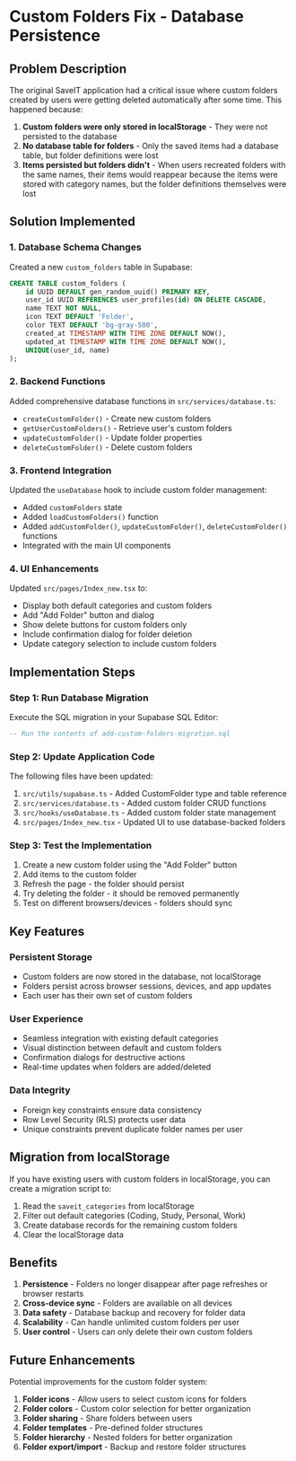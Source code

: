 # Custom Folders Fix - Database Persistence

## Problem Description

The original SaveIT application had a critical issue where custom folders created by users were getting deleted automatically after some time. This happened because:

1. **Custom folders were only stored in localStorage** - They were not persisted to the database
2. **No database table for folders** - Only the saved items had a database table, but folder definitions were lost
3. **Items persisted but folders didn't** - When users recreated folders with the same names, their items would reappear because the items were stored with category names, but the folder definitions themselves were lost

## Solution Implemented

### 1. Database Schema Changes

Created a new `custom_folders` table in Supabase:

```sql
CREATE TABLE custom_folders (
    id UUID DEFAULT gen_random_uuid() PRIMARY KEY,
    user_id UUID REFERENCES user_profiles(id) ON DELETE CASCADE,
    name TEXT NOT NULL,
    icon TEXT DEFAULT 'Folder',
    color TEXT DEFAULT 'bg-gray-500',
    created_at TIMESTAMP WITH TIME ZONE DEFAULT NOW(),
    updated_at TIMESTAMP WITH TIME ZONE DEFAULT NOW(),
    UNIQUE(user_id, name)
);
```

### 2. Backend Functions

Added comprehensive database functions in `src/services/database.ts`:

- `createCustomFolder()` - Create new custom folders
- `getUserCustomFolders()` - Retrieve user's custom folders
- `updateCustomFolder()` - Update folder properties
- `deleteCustomFolder()` - Delete custom folders

### 3. Frontend Integration

Updated the `useDatabase` hook to include custom folder management:

- Added `customFolders` state
- Added `loadCustomFolders()` function
- Added `addCustomFolder()`, `updateCustomFolder()`, `deleteCustomFolder()` functions
- Integrated with the main UI components

### 4. UI Enhancements

Updated `src/pages/Index_new.tsx` to:

- Display both default categories and custom folders
- Add "Add Folder" button and dialog
- Show delete buttons for custom folders only
- Include confirmation dialog for folder deletion
- Update category selection to include custom folders

## Implementation Steps

### Step 1: Run Database Migration

Execute the SQL migration in your Supabase SQL Editor:

```sql
-- Run the contents of add-custom-folders-migration.sql
```

### Step 2: Update Application Code

The following files have been updated:

1. `src/utils/supabase.ts` - Added CustomFolder type and table reference
2. `src/services/database.ts` - Added custom folder CRUD functions
3. `src/hooks/useDatabase.ts` - Added custom folder state management
4. `src/pages/Index_new.tsx` - Updated UI to use database-backed folders

### Step 3: Test the Implementation

1. Create a new custom folder using the "Add Folder" button
2. Add items to the custom folder
3. Refresh the page - the folder should persist
4. Try deleting the folder - it should be removed permanently
5. Test on different browsers/devices - folders should sync

## Key Features

### Persistent Storage
- Custom folders are now stored in the database, not localStorage
- Folders persist across browser sessions, devices, and app updates
- Each user has their own set of custom folders

### User Experience
- Seamless integration with existing default categories
- Visual distinction between default and custom folders
- Confirmation dialogs for destructive actions
- Real-time updates when folders are added/deleted

### Data Integrity
- Foreign key constraints ensure data consistency
- Row Level Security (RLS) protects user data
- Unique constraints prevent duplicate folder names per user

## Migration from localStorage

If you have existing users with custom folders in localStorage, you can create a migration script to:

1. Read the `saveit_categories` from localStorage
2. Filter out default categories (Coding, Study, Personal, Work)
3. Create database records for the remaining custom folders
4. Clear the localStorage data

## Benefits

1. **Persistence** - Folders no longer disappear after page refreshes or browser restarts
2. **Cross-device sync** - Folders are available on all devices
3. **Data safety** - Database backup and recovery for folder data
4. **Scalability** - Can handle unlimited custom folders per user
5. **User control** - Users can only delete their own custom folders

## Future Enhancements

Potential improvements for the custom folder system:

1. **Folder icons** - Allow users to select custom icons for folders
2. **Folder colors** - Custom color selection for better organization
3. **Folder sharing** - Share folders between users
4. **Folder templates** - Pre-defined folder structures
5. **Folder hierarchy** - Nested folders for better organization
6. **Folder export/import** - Backup and restore folder structures

